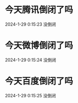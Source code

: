 # 今天腾讯倒闭了吗

2024-1-29 0:15:23 没倒闭

# 今天微博倒闭了吗

2024-1-29 0:15:24 没倒闭

# 今天百度倒闭了吗

2024-1-29 0:15:25 没倒闭

